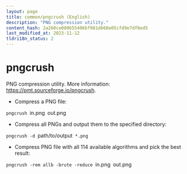 ```yaml
---
layout: page
title: common/pngcrush (English)
description: "PNG compression utility."
content_hash: 2a260ce080655406bf981d668e05cfd9e7df6ed5
last_modified_at: 2023-11-12
tldri18n_status: 2
---
```

# pngcrush

PNG compression utility.
More information: <https://pmt.sourceforge.io/pngcrush>.

- Compress a PNG file:

`pngcrush `<span class="tldr-var badge badge-pill bg-dark-lm bg-white-dm text-white-lm text-dark-dm font-weight-bold">in.png</span>` `<span class="tldr-var badge badge-pill bg-dark-lm bg-white-dm text-white-lm text-dark-dm font-weight-bold">out.png</span>

- Compress all PNGs and output them to the specified directory:

`pngcrush -d `<span class="tldr-var badge badge-pill bg-dark-lm bg-white-dm text-white-lm text-dark-dm font-weight-bold">path/to/output</span>` *.png`

- Compress PNG file with all 114 available algorithms and pick the best result:

`pngcrush -rem allb -brute -reduce `<span class="tldr-var badge badge-pill bg-dark-lm bg-white-dm text-white-lm text-dark-dm font-weight-bold">in.png</span>` `<span class="tldr-var badge badge-pill bg-dark-lm bg-white-dm text-white-lm text-dark-dm font-weight-bold">out.png</span>

